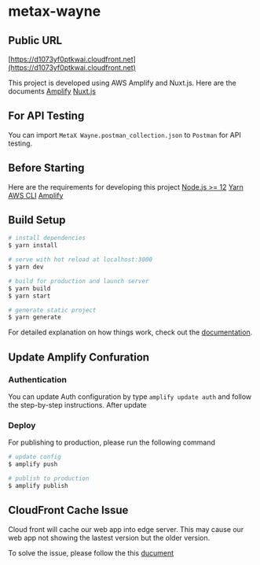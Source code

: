 # metax-wayne

## Public URL
[https://d1073yf0ptkwai.cloudfront.net](https://d1073yf0ptkwai.cloudfront.net)

This project is developed using AWS Amplify and Nuxt.js. Here are the documents
[Amplify](https://docs.amplify.aws/start/q/integration/js/)
[Nuxt.js](https://nuxtjs.org/)

## For API Testing

You can import `MetaX Wayne.postman_collection.json` to `Postman` for API testing.

## Before Starting

Here are the requirements for developing this project
[Node.js >= 12](https://nodejs.org/en/download/)
[Yarn](https://classic.yarnpkg.com/lang/en/docs/install/#mac-stable)
[AWS CLI](https://aws.amazon.com/cli/?nc1=h_ls)
[Amplify](https://docs.amplify.aws/cli/start/install/)

## Build Setup

```bash
# install dependencies
$ yarn install

# serve with hot reload at localhost:3000
$ yarn dev

# build for production and launch server
$ yarn build
$ yarn start

# generate static project
$ yarn generate
```

For detailed explanation on how things work, check out the [documentation](https://nuxtjs.org).

## Update Amplify Confuration

### Authentication

You can update Auth configuration by type `amplify update auth` and follow the
step-by-step instructions. After update

### Deploy

For publishing to production, please run the following command

``` bash
# update config
$ amplify push

# publish to production
$ amplify publish

```

## CloudFront Cache Issue

Cloud front will cache our web app into edge server. This may cause our web app not showing the lastest version but the older version.

To solve the issue, please follow the this
[ducument](https://docs.aws.amazon.com/AmazonCloudFront/latest/DeveloperGuide/Invalidation.html)
